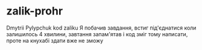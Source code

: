 # zalik-prohr
Dmytrii Pylypchuk kod zaliku
Я побачив завдання, встиг під'єднатися коли залишилось 4 хвилини, завтання запам'ятав і код зміг тому написати, проте на кнухабі здати вже не зможу

